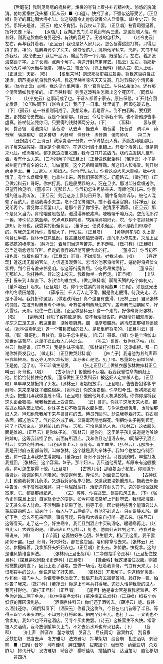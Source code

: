 <!-- { "loadSidebar": true } -->
　　【后庭花】我则见飕飕的棍棒拷。烘烘的脊背上着扑扑的精神乱。悠悠的魂魄消。他每紧揝住我头梢〔祗从云〕■〈口退〉。快招了者。不强似这等受苦。〔正旦唱〕则听的耳边厢大呼小叫。似这般恶令史肯恕饶狠公人显懆暴。〔赵令史云〕你招。那奸夫是谁。〔孤云〕他又不肯招。待我权认了罢。〔正旦唱〕被官司强逼着。指奸夫要下落。
　　【双鴈儿】我向那鬼门关寻觅到有两三遭。您这般顺人情。有甚好。则我这脓血临身要还报。有钱的容易了。无钱的怎打熬。
　　〔赵令史云〕左右。再与我打着者。〔正旦云〕我也是好人家儿女。怎么捱得这般打拷。只得屈招了罢。相公。是妾身药杀了丈夫。强夺他孩儿。混赖他家私来。天那。兀的不屈杀我也。〔赵令史云〕我屈千屈万。纔屈的你一个儿哩。既是招了。左右。着那张海棠画了字。上了长枷。点两个解子。押送开封府定罪去。〔孤云〕左右。将那新做的九斤半的大枷与他带。〔祗从云〕理会的。〔做上枷科〕〔祗从云〕犯人上枷。〔正旦云〕天那。〔唱〕
　　【浪里来煞】则您那官吏每忒狠毒。将我这百姓每忒凌虐。葫芦提点纸将我罪名招。我这里哭啼啼告天天又高。几时节盼的个清官来到。〔赵令史云〕掌嘴。我这衙门里问事。真个官清法正。件件依条律的。还有那个清官清如我老爷的。〔正旦哭科唱〕则我这泼残生怎熬出这个死囚牢。〔同祗从下〕
　　〔赵令史云〕这事问成了也。干证人都着宁家去。原告保候。听开封府回文发落。〔众叩头同下〕〔赵令史云〕我问了一日事。肚里饥了。回家吃饭去也。〔下〕〔孤云〕这一桩虽则问成了。我想起来。我是官人。倒不由我断。要打要放。都凭赵令史做起。我是个傻厮那。〔诗云〕今后断事我不嗔。也不管他原告事虚真。笞杖徒流凭你问。只要得的钱财做两分分。〔下〕
　　〔音释〕
　　罢与疲同　揝音昝　着池烧切　落音涝　从去声　捱去声　劬音渠　托音讨　调平声　药音耀　浊虽稍切　度多劳切　约音耀　懆音灶　虐音要　傻商鲊切
　　第三折
　　〔丑扮店小二上诗云〕我家卖酒十分快。干凈济楚没人赛。茅厕边厢埋酒缸。裤子解来做醡袋。自家是个卖酒的。在这郑州城十里铺上。开着个酒务儿。但是南来北往。经商客旅。都来我这店里吃酒。我今日开开这店门。烧的这旋锅儿里热着。看有什么人来。〔二凈扮解子同正旦上〕〔正旦做跌起坐科〕〔董凈云〕小子是郑州衙门里有名的公人。叫做董超。这个兄弟叫做薛霸。解这妇人张海棠。到开封府定罪去。■〈口退〉。兀那妇人。你也行动些儿。你看这般大风大雪哩。肚中饥饿了。有什么盘缠使用。也拿些出来。等我们买碗酒吃。好趱路去。〔做打科〕〔正旦做起科云〕哥哥。你休打我。我是屈受罪的人。死在旦夕。那讨半分盘缠送你。只望可怜见咱。〔董凈云〕兀那妇人。你当初怎生药杀亲夫。混赖他孩儿来。你慢慢的说与我听波。〔正旦云〕则我这身上罪何日开除。腹中寃向谁诉与。被他人混赖了我孩儿。更陷我毒杀夫主。吃不过吊拷绷扒。撞不着清廉官府。〔薛凈云〕我兄弟两个。曾见你半厘錾口儿。是那个要了你银子。说清廉不清廉。〔正旦云〕那个是见义当为。肯怜咱这般苦楚。湿浸浸棒疮疼痛。哽噎噎千啼万哭。空荡荡那讨一餐。薄怯怯衣裳蓝缕。沉点点铁锁铜枷。软揣揣婆娘妇女。哎。你个恶狠狠解子怎知。哥哥也。我委实的衔寃负屈。〔董凈云〕便说杀寃屈。须不是我们带累你的。教我怎生可怜你。雪越大了。行动些。〔正旦唱〕
　　【黄锺醉花阴】头上雪何曾住半霎。摧林木狂风乱刮。我这里躭烦恼受嗟呀。走的来力尽筋乏。又加上些脓撼撼的棒疮发。〔薛凈云〕着我们当这等苦差。还不走哩。〔做打科〕〔正旦唱〕怎当这嗔忿忿叫吖吖。但走的慢行的迟他可便舍命的打。
　　〔董凈云〕你当初不招也罢。谁着你招了来。〔正旦云〕哥哥。不嫌烦絮。听我说咱。〔唱〕
　　【喜迁莺】遭这场无情的官法。方信道漫漫黄沙。怎当的他家将咱苦打。逼勒得将招伏文状押。到今日有谁来怜见咱。似这等衔寃负屈。空吃尽吊拷绷扒。
　　〔董凈云〕兀那妇人。你打挣些。转过这山坡去。我着你坐一会再走。〔正旦唱〕
　　【出队子】蚤来到山坡直下。冻钦钦的难立扎。〔做走跌科唱〕脚稍天腾的吃个仰剌叉。〔董凈喝云〕起来。〔正旦唱〕哎。你个火性紧的哥哥厮觑■〈口叚〉。须是这光出律的冬凌田地滑。
　　〔薛凈云〕千人万人走不滑。偏是你走便滑。待我先走。若是不滑呵。我打折你这腿。〔做走跌科云〕真个这里有些滑。〔张林上云〕自家张林的便是。在这开封府当着个祗候。今有包待制西延边赏军。差着我去迎接回来。好大雪也。天那。也住一住儿波。〔正旦做见科云〕这一个走的。好像俺哥哥张林。〔唱〕
　　【刮地风】绰见了容颜敢是他。莫不我泪眼昏花。再凝睛仔细观瞻罢。却原来正是无差。我这里挺一挺耸着肩胛。摆一摆摩着腰胯。紧待赶更那堪带锁披枷。〔张林做看见云〕这一个带锁披枷的妇人。是那里解将来的。〔正旦叫云〕哥哥。〔唱〕哥哥也。且住咱。将妹子怎生提拔。〔叫云〕哥哥。〔唱〕你是个洛伽山观世的活菩萨。这里不显出救人心待怎么。
　　〔叫云〕哥哥。救你妹子咱。〔张林云〕你是谁。〔正旦云〕我是你妹子海棠。〔张林做打推科云〕这泼娼根。那一日谢你好賷发我也。〔做走科〕〔正旦做哭赶科唱〕
　　【四门子】我道他为甚的声声把我娼根骂。似这等无明火难按纳。却原来正是他。见了咱。思量起在前雠恨杀。正是他。见了咱。不邓邓嗔生怒发。
　　〔张走正旦赶上做扯衣服张林做摔科正旦叫云〕哥哥也。〔唱〕
　　【古水仙子】他他他不认咱。我我我舍性命向前赶上他。恰恰恰待扯住他衣服。〔董凈做扯正旦发科云〕被这妇人定害杀人也。〔正旦唱〕早早早又被揪挦了头发。〔张林云〕泼娼根放手。〔正旦唱〕。告告告狠爹爹宁耐唦。来来来听妹子细说根芽。〔张林云〕你这泼娼根。你早知今日。当初那衣服头面。把些儿与我做盘缠不得。〔正旦唱〕他他他坑杀人机谋狡猾。你你你是将我这头面金钗插。我我我因此上受波查。
　　〔云〕哥哥。你妹子这场天来大祸。都在这衣服头面上起的。你妹子当初不敢便将衣服头面。与你做盘缠使用。也则怕那妇人来。岂知他教我解下来与哥哥将的去。待员外回时。却说我养着奸夫。将衣服头面。都送他去了。气的员外成了病。又将毒药闇地谋死。倒把你妹子拖到官司。问了个药杀亲夫。混赖孩儿的罪名。天那。可怜冤屈杀人也。〔张林云〕这衣服头面是谁的。〔正旦云〕是你妹子的。〔张林云〕是你的。这歹弟子孩儿说道是他爷娘陪嫁的。这等我错怪了你。前面有所酒店。我和你且吃锺酒去来。〔同解子到酒店科云〕卖酒的将酒来。〔丑扮店保上云〕有有有。请里面坐。〔张林云〕兀那解子。我是开封府五衙都首领。叫做张林。这个就是我的亲妹子。我如今也接包待制回去。你一路上与我好生看觑咱。〔董净云〕哥哥不劳分付。只要到府时。早些打发我批回。〔张林云〕这个容易。妹子。那个妇人。我只道他贤慧。却原来有这般狠毒。你可怎生放得下他。〔正旦唱〕
　　【古寨儿令】那婆娘面子花花。你则道所事贤达。搬调的男儿问咱家。他便逞俐齿。弄伶牙。对面说三般话。
　　【古神仗儿】他道我将男儿药杀。又道我将家私来尽把。又道我要混赖他孩儿。拖我去州衙中告发。也不管难捱难熬。只一味屈敲屈打。活断送在剑头刀下。这的是谁做就死冤家。哎。都是那搅蛆扒。
　　〔云〕哥哥。你在这里。我要见风去也。〔下〕〔赵令史同搽旦上云〕自家赵令史的便是。如今将张海棠解上开封府去。我想那海棠。又无甚么亲人讨命。不若到路上结果了他。何等干凈。因此特特拣两个能事的公人董超薛霸解去。起身时节。每人与了五两银子。教他不必远去。只在僻静处所。便好下手。怎么不见来回话。事有可疑。只得和大嫂亲自打听一遭去来。〔搽旦云〕这等雪天。走了这一会。好生寒冷。我们且到酒店中买碗酒吃。暖暖寒再走。〔赵令史云〕大嫂说的是。〔做进店正旦见科云〕好也。他同奸夫赶到这里。待我对哥哥说来。〔唱〕
　　【节节高】这婆娘好生心狠。好生胆大。相赶到这里。要干罢如何干罢。〔云〕哥哥。奸夫奸妇。都在这店里。咱和你拿他去来。〔张林云〕兄弟。你撮哺着。我拿那奸夫奸妇去也。〔正旦唱〕忙出去。休惊散。快捉拿。这的是谁风情谁当罪法。
　　〔张林同正旦出捉科〕〔二净做摆手令走科〕〔正旦扯住搽旦科〕〔搽旦逩脱同赵令史走科〕〔正旦唱〕
　　【挂金索】我这里揝住衣服。则被他撇撒我阶直下。因此上走了婆娘。空做一场话。枉着我哥哥。气力有天来大。只恨那摆手的公人。倒说道放了奸夫罢。
　　〔张林云〕兀那解子。你这精驴禽兽。你和他一衙门中人。你摆着手教他走了。我是开封府五衙都首领。就打你一顿。怕你告了我来。〔做打科〕〔董凈云〕你是上司弓兵打得我。这妇人恰是我管的囚人。我可打得他。〔做打正旦科〕〔正旦唱〕
　　【尾声】他是奉命官差将我紧监押。不争你途路上两下争差。〔张林揪董净发科〕〔董净揪正旦发科〕〔正旦唱〕把我个病恹恹的罪囚没乱杀。
　　〔酒保拦住科云〕你们还了酒钱去。〔薛净云〕唗。有甚么酒钱还你。〔踢倒科同下〕〔酒保云〕你看我这悔气。今日在店门首等了半日。等得三四个人来买酒吃。不知为何打将起来。把两个好主儿。也打了去。一文钱也不曾卖的。我如今也不开这酒店。另寻个买卖做罢。〔诗云〕这桩营生不爽快。常常被人欠酒债。我今放倒望竿关上门。不如去吊水鸡也有现钱卖。〔下〕
　　〔音释〕
　　济上声　醡音诈　錾才敢切　哭音苦　屈丘雨切　霎双鲊切　刮音寡　乏扶加切　撼含去声　发方雅切　法方雅切　押羊架切　绷音崩　扎庄洒切　剌音辣　■〈口叚〉音呀　滑呼佳切　胛江雅切　拔邦加切　伽音笳　纳囊亚切　杀双鲊切　挦词纤切　发方雅切　唦音沙　猾呼佳切　插抽鲊切　达当加切　直征移切
　　第四折
